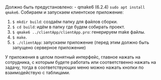 Должно быть предустановлено:
	- qmake6 (6.2.4) `sudo apt install qmake6`.
Собираем и запускаем клиентское приложение:
1. `$ mkdir build`: создаём папку для файлов сборки.
2. `$ cd build`: идём в папку где будем собирать проект.
3. `$ qmake6 ../clientApp/clientApp.pro`: генерируем make файлы.
4. `$ make`.
5. `$ ./clientApp`: запускаем приложение (перед этим должно быть запущено серверное приложение)

У приложения в целом понятный интерфейс, главное нажать на сотрудника, с которым будете работать или соответственно нажать на
задачу, тогда в соответствующих меню можно нажать кнопки по взаимодействую с таблицами.